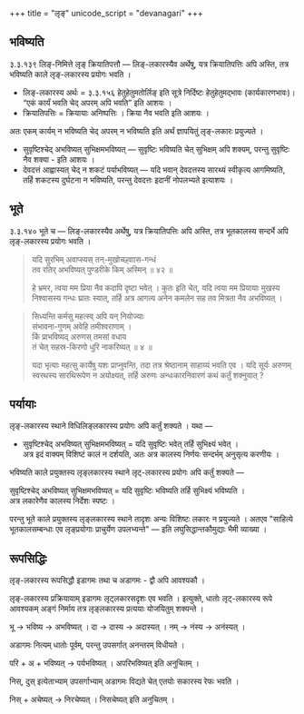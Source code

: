 +++
title = "लृङ्"
unicode_script = "devanagari"
+++

## भविष्यति
३.३.१३९‌ लिङ्-निमित्ते लृङ् क्रियातिपत्तौ — लिङ्-लकारस्यैव अर्थेषु, यत्र क्रियातिपत्तिः अपि अस्ति, तत्र भविष्यति काले लृङ्-लकारस्य प्रयोगः भवति ।  

- लिङ्-लकारस्य अर्थः = ३.३.१५६ हेतुहेतुमतोर्लिङ् इति सूत्रे निर्दिष्टः हेतुहेतुमद्भावः (कार्यकारणभावः)। “एकं कार्यं भवति चेद् अपरम् अपि भवति” इति आशयः । 
- क्रियातिपत्तिः = क्रियायाः अनिष्पत्तिः । क्रिया नैव भवति इति आशयः ।

अतः एकम् कार्यम् न भविष्यति चेद् अपरम् न भविष्यति इति अर्थं ज्ञापयितुं लृङ्-लकारः प्रयुज्यते ।

- सुवृष्टिश्चेद् अभविष्यत् सुभिक्षमभविष्यत् — सुवृष्टिः भविष्यति चेत् सुभिक्षम् अपि शक्यम्, परन्तु सुवृष्टिः नैव शक्या - इति आशयः ।
- देवदत्तं आह्वास्यत् चेद् न शकटं पर्याभविष्यत् — यदि भवान् देवदत्तस्य सारथ्यं स्वीकृत्य आगमिष्यति, तर्हि शकटस्य दुर्घटना न भविष्यति, परन्तु देवदत्तः इदानीं नोपलभ्यते इत्याशयः ।

## भूते
३.३.१४० भूते च — लिङ्-लकारस्यैव अर्थेषु, यत्र क्रियातिपत्तिः अपि अस्ति, तत्र भूतकालस्य सन्दर्भे अपि लृङ्-लकारस्य प्रयोगः भवति । 

> यदि सुरभिम् अवाप्स्यस् तन्-मुखोच्छ्वाास-गन्धं  
> तव रतिर् अभविष्यत् पुण्डरीके किम् अस्मिन् ॥ ४२ ॥  
> 
> हे भ्रमर, त्वया मम प्रिया नैव कदापि दृष्टा भवेत् । कुतः इति चेत्, यदि त्वया मम प्रियायाः मुखस्य निश्वासस्य गन्धः घ्रातः स्यात्, तर्हि अत्र आगत्य अनेन कमलेन सह तव मित्रता नैव अभविष्यत् । 


> सिध्यन्ति कर्मसु महत्स्व् अपि यन् नियोज्याः  
> संभावना-गुणम् अवेहि तमीश्वराणाम् ।  
> किं प्राभविष्यद् अरुणस् तमसां वधाय  
> तं चेत् सहस्र-किरणो धुरि नाकरिष्यत् ॥ ४ ॥
> 
> यदा भृत्याः महत्सु कार्येषु यशः प्राप्नुवन्ति, तदा तत्र श्रेष्ठानाम् साहाय्यं भवति एव । यदि सूर्यः अरुणम् स्वरथस्य सारथिरूपेण न अयोक्ष्यत्, तर्हि अरुणः अन्धःकारनिवारणं कथं कर्तुं शक्नुयात् ?

## पर्यायाः

लृङ्-लकारस्य स्थाने विधिलिङ्लकारस्य प्रयोगः अपि कर्तुं शक्यते । यथा —

- सुवृष्टिश्चेद् अभविष्यत् सुभिक्षमभविष्यत्  = यदि सुवृष्टिः भवेत् तर्हि सुभिक्ष्यं भवेत् ।  
  अत्र इदं वाक्यम् विशिष्टं कालं न दर्शयति, अतः अत्र कालस्य निर्णयः सन्दर्भम् अनुसृत्य करणीयः ।

भविष्यति काले प्रयुक्तस्य लृङ्लकारस्य स्थाने लृट्-लकारस्य प्रयोगः अपि कर्तुं शक्यते —

सुवृष्टिश्चेद् अभविष्यत् सुभिक्षमभविष्यत्  = यदि सुवृष्टिः भविष्यति तर्हि सुभिक्ष्यं भविष्यति ।  
अत्र लकारेणैव कालस्य निर्देशः स्पष्टः ।

परन्तु भूते काले प्रयुक्तस्य लृङ्लकारस्य स्थाने तादृशः अन्यः विशिष्टः लकारः न प्रयुज्यते । अतएव  "साहित्ये भूतकालसम्बन्धाः एव लृङ्प्रयोगाः प्राचुर्येण उपलभ्यन्ते" —  इति  लघुसिद्धान्तकौमुद्याः भैमी व्याख्या । 

## रूपसिद्धिः
लृङ्-लकारस्य रूपसिद्धौ इडागमः तथा च अडागमः - द्वौ अपि आवश्यकौ ।

लृङ्-लकारस्य प्रक्रियायाम् इडागमः लृट्लकारसदृशः एव भवति । इत्युक्ते, धातोः लृट्-लकारस्य रूपे आवश्यकम् अङ्गं निर्माय तत्र लृङ्लकारस्य प्रत्ययाः योजयितुम् शक्यन्ते ।

भू → भविष्य → अभविष्यत् । दा → दास्य → अदास्यत् । नम् → नंस्य → अनंस्यत् ।

अडागमः नित्यम् धातोः पूर्वम्, परन्तु उपसर्गात् अनन्तरम् विधीयते ।

परि + अ + भविष्यत् → पर्यभविष्यत् । अपरिभविष्यत् इति अनुचितम् ।

निस्, दुस् इत्येताभ्याम् उपसर्गाभ्याम् अडागमः विद्यते चेत् एतयोः सकारस्य रेफः भवति ।

निस् + अचेष्यत् → निरचेष्यत् । निसचेष्यत् इति अनुचितम् । 

